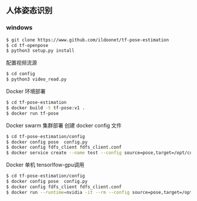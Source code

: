 ## 人体姿态识别
### windows
```bash
$ git clone https://www.github.com/ildoonet/tf-pose-estimation
$ cd tf-openpose
$ python3 setup.py install
```
配置视频流源
```bash
$ cd config
$ python3 video_read.py
```
Docker 环境部署
```bash
$ cd tf-pose-estimation
$ docker build -t tf-pose:v1 .
$ docker run tf-pose
```
Docker swarm 集群部署
创建 docker config 文件
```bash
$ cd tf-pose-estimation/config
$ docker config pose  config.py
$ docker config fdfs_client fdfs_client.conf
$ docker service create --name test --config source=pose,target=/opt/code/tf-pose-estimation/config/config.py --config source=fdfs_client,target=/opt/code/tf-pose-estimation/config/fdfs_client.conf --replicas 3 qiaoyanbing/tf-pose:v5
```
Docker 单机 tensorlfow-gpu调用
```bash
$ cd tf-pose-estimation/config
$ docker config pose  config.py
$ docker config fdfs_client fdfs_client.conf
$ docker run --runtime=nvidia -it --rm --config source=pose,target=/opt/code/tf-pose-estimation/config/config.py --config source=fdfs_client,target=/opt/code/tf-pose-estimation/config/fdfs_client.conf qiaoyanbing/tf-pose:v2
```